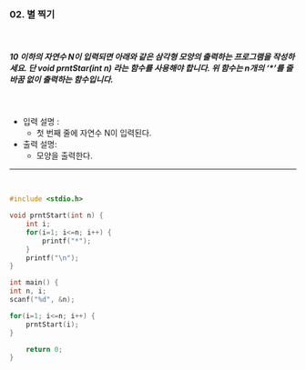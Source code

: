 ### 02. 별 찍기

<br>

##### 10 이하의 자연수 N이 입력되면 아래와 같은 삼각형 모양의 출력하는 프로그램을 작성하세요. 단 void prntStar(int n) 라는 함수를 사용해야 합니다. 위 함수는 n개의 ‘\*’를 줄바꿈 없이 출력하는 함수입니다.

<br>

- 입력 설명 :
  - 첫 번째 줄에 자연수 N이 입력된다.
    <br>
- 출력 설명:
  - 모양을 출력한다.

---

<br>

```c
#include <stdio.h>

void prntStart(int n) {
	int i;
	for(i=1; i<=n; i++) {
		printf("*");
	}
	printf("\n");
}

int main() {
int n, i;
scanf("%d", &n);

for(i=1; i<=n; i++) {
	prntStart(i);
}

	return 0;
}
```
